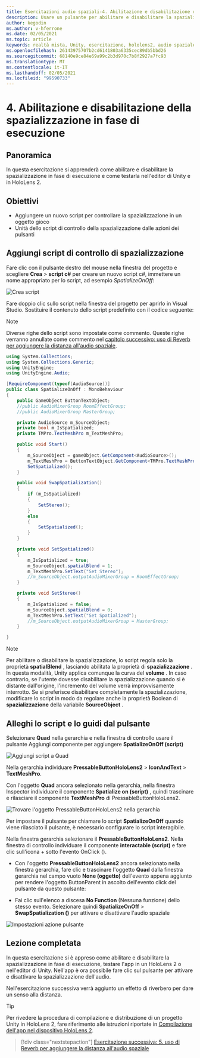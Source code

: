 ```yaml
---
title: Esercitazioni audio spaziali-4. Abilitazione e disabilitazione dell'audio spaziale in fase di esecuzione
description: Usare un pulsante per abilitare e disabilitare la spazializzazione dell'audio in fase di esecuzione.
author: kegodin
ms.author: v-hferrone
ms.date: 02/05/2021
ms.topic: article
keywords: realtà mista, Unity, esercitazione, hololens2, audio spaziale, MRTK, Toolkit per realtà mista, UWP, Windows 10, HRTF, funzione di trasferimento relativa alla testa, Reverb, Microsoft Spatializer
ms.openlocfilehash: 26143975707b2cd6141803a6335cec89db5bbd26
ms.sourcegitcommit: 68140e9ce84e69a99c2b3d970c7b8f2927a7fc93
ms.translationtype: MT
ms.contentlocale: it-IT
ms.lasthandoff: 02/05/2021
ms.locfileid: "99590733"
---
```

# <a name="4-enabling-and-disabling-spatialization-at-run-time"></a>4. Abilitazione e disabilitazione della spazializzazione in fase di esecuzione

## <a name="overview"></a>Panoramica

In questa esercitazione si apprenderà come abilitare e disabilitare la spazializzazione in fase di esecuzione e come testarla nell'editor di Unity e in HoloLens 2.

## <a name="objectives"></a>Obiettivi

* Aggiungere un nuovo script per controllare la spazializzazione in un oggetto gioco
* Unità dello script di controllo della spazializzazione dalle azioni dei pulsanti

## <a name="add-spatialization-control-script"></a>Aggiungi script di controllo di spazializzazione

 Fare clic con il pulsante destro del mouse nella finestra del progetto e scegliere **Crea**  >  **script c#** per creare un nuovo script c#, immettere un nome appropriato per lo script, ad esempio _SpatializeOnOff_:

![Crea script](images/spatial-audio/spatial-audio-04-section1-step1-1.png)

Fare doppio clic sullo script nella finestra del progetto per aprirlo in Visual Studio. Sostituire il contenuto dello script predefinito con il codice seguente:

> [!NOTE]
> Diverse righe dello script sono impostate come commento. Queste righe verranno annullate come commento nel [capitolo successivo: uso di Reverb per aggiungere la distanza all'audio spaziale](unity-spatial-audio-ch5.md).

```c#
using System.Collections;
using System.Collections.Generic;
using UnityEngine;
using UnityEngine.Audio;

[RequireComponent(typeof(AudioSource))]
public class SpatializeOnOff : MonoBehaviour
{
    public GameObject ButtonTextObject;
    //public AudioMixerGroup RoomEffectGroup;
    //public AudioMixerGroup MasterGroup;

    private AudioSource m_SourceObject;
    private bool m_IsSpatialized;
    private TMPro.TextMeshPro m_TextMeshPro;

    public void Start()
    {
        m_SourceObject = gameObject.GetComponent<AudioSource>();
        m_TextMeshPro = ButtonTextObject.GetComponent<TMPro.TextMeshPro>();
        SetSpatialized();
    }

    public void SwapSpatialization()
    {
        if (m_IsSpatialized)
        {
            SetStereo();
        }
        else
        {
            SetSpatialized();
        }
    }

    private void SetSpatialized()
    {
        m_IsSpatialized = true;
        m_SourceObject.spatialBlend = 1;
        m_TextMeshPro.SetText("Set Stereo");
        //m_SourceObject.outputAudioMixerGroup = RoomEffectGroup;
    }

    private void SetStereo()
    {
        m_IsSpatialized = false;
        m_SourceObject.spatialBlend = 0;
        m_TextMeshPro.SetText("Set Spatialized");
        //m_SourceObject.outputAudioMixerGroup = MasterGroup;
    }

}
```

> [!NOTE]
> Per abilitare o disabilitare la spazializzazione, lo script regola solo la proprietà **spatialBlend** , lasciando abilitata la proprietà di **spazializzazione** . In questa modalità, Unity applica comunque la curva del **volume** . In caso contrario, se l'utente dovesse disabilitare la spazializzazione quando si è distante dall'origine, l'incremento del volume verrà improvvisamente interrotto.
> Se si preferisce disabilitare completamente la spazializzazione, modificare lo script in modo da regolare anche la proprietà Boolean di **spazializzazione** della variabile **SourceObject** .

## <a name="attach-your-script-and-drive-it-from-the-button"></a>Alleghi lo script e lo guidi dal pulsante

Selezionare **Quad** nella gerarchia e nella finestra di controllo usare il pulsante Aggiungi componente per aggiungere **SpatializeOnOff (script)**

![Aggiungi script a Quad](images/spatial-audio/spatial-audio-04-section2-step1-1.png)

Nella gerarchia individuare **PressableButtonHoloLens2**  >  **IconAndText**  >  **TextMeshPro**.

Con l'oggetto **Quad** ancora selezionato nella gerarchia, nella finestra Inspector individuare il componente **Spatialize on (script)** , quindi trascinare e rilasciare il componente **TextMeshPro** di PressableButtonHoloLens2.

![Trovare l'oggetto PressableButtonHoloLens2 nella gerarchia](images/spatial-audio/spatial-audio-04-section2-step1-2.png)

Per impostare il pulsante per chiamare lo script **SpatializeOnOff** quando viene rilasciato il pulsante, è necessario configurare lo script interagibile.

Nella finestra gerarchia selezionare il **PressableButtonHoloLens2**. Nella finestra di controllo individuare il componente **interactable (script)** e fare clic sull'icona + sotto l'evento OnClick ().

* Con l'oggetto **PressableButtonHoloLens2** ancora selezionato nella finestra gerarchia, fare clic e trascinare l'oggetto **Quad** dalla finestra gerarchia nel campo vuoto **None (oggetto)** dell'evento appena aggiunto per rendere l'oggetto ButtonParent in ascolto dell'evento click del pulsante da questo pulsante:

* Fai clic sull'elenco a discesa **No Function** (Nessuna funzione) dello stesso evento. Selezionare quindi **SpatializeOnOff**  >  **SwapSpatialization ()** per attivare e disattivare l'audio spaziale

![Impostazioni azione pulsante](images/spatial-audio/spatial-audio-04-section2-step1-3.png)

## <a name="congratulations"></a>Lezione completata

In questa esercitazione si è appreso come abilitare e disabilitare la spazializzazione in fase di esecuzione, testare l'app in un HoloLens 2 o nell'editor di Unity. Nell'app è ora possibile fare clic sul pulsante per attivare e disattivare la spazializzazione dell'audio.

Nell'esercitazione successiva verrà aggiunto un effetto di riverbero per dare un senso alla distanza.

> [!TIP]
> Per rivedere la procedura di compilazione e distribuzione di un progetto Unity in HoloLens 2, fare riferimento alle istruzioni riportate in [Compilazione dell'app nel dispositivo HoloLens 2](mr-learning-base-02.md#building-your-application-to-your-hololens-2).

> [!div class="nextstepaction"]
> [Esercitazione successiva: 5. uso di Reverb per aggiungere la distanza all'audio spaziale](unity-spatial-audio-ch5.md)
